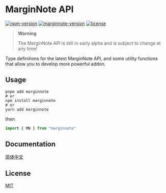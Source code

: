 # MarginNote API

<p>
  <a href="https://www.npmjs.com/package/marginnote"><img src="https://img.shields.io/npm/v/marginnote.svg" alt="npm-version"></a>
  <a href="https://www.marginnote.com/store-v2"><img src="https://img.shields.io/badge/MarginNote-v3.7.21-blue" alt="marginnote-version"></a>
  <a href="https://github.com/ourongxing/marginnote-api/blob/main/LICENSE"><img src="https://img.shields.io/badge/license-MIT-green" alt="license"></a>
</p>

> **Warning**
>
> The MarginNote API is still in early alpha and is subject to change at any time!

Type definitions for the latest MarginNote API, and some utility functions that allow you to develop more powerful addon.

## Usage

```shell
pnpm add marginnote
# or
npm install marginnote
# or
yarn add marginnote
```

then

```ts
import { MN } from "marginnote"
```

## Documentation

[简体中文](https://ohmymn.marginnote.cn/api)

## License

<a href="https://github.com/ourongxing/ohmymn/blob/main/LICENSE">MIT</a>